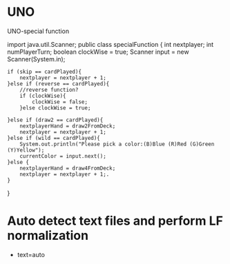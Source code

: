 # UNO
UNO-special function

import java.util.Scanner;
public class specialFunction {
    int nextplayer;
    int numPlayerTurn;
    boolean clockWise = true;
    Scanner input = new Scanner(System.in);

    if (skip == cardPlayed){
        nextplayer = nextplayer + 1;
    }else if (reverse == cardPlayed){
        //reverse function?
        if (clockWise){
            clockWise = false;
        }else clockWise = true;

    }else if (draw2 == cardPlayed){
        nextplayerHand = draw2FromDeck;
        nextplayer = nextplayer + 1;
    }else if (wild == cardPlayed){
        System.out.println("Please pick a color:(B)Blue (R)Red (G)Green (Y)Yellow");
        currentColor = input.next();
    }else {
        nextplayerHand = draw4FromDeck;
        nextplayer = nextplayer + 1;.
    }
}
# Auto detect text files and perform LF normalization
* text=auto
